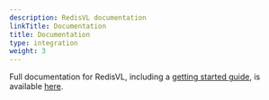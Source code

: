 ```yaml
---
description: RedisVL documentation
linkTitle: Documentation
title: Documentation
type: integration
weight: 3
---
```


Full documentation for RedisVL, including a [getting started guide](https://docs.redisvl.com/en/stable/user_guide/01_getting_started.html), is available [here](https://docs.redisvl.com/en/stable/).
